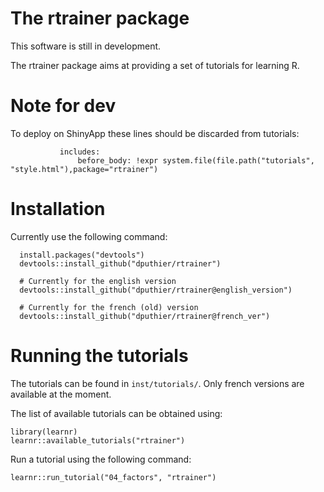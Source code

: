 # The rtrainer package

This software is still in development. 

The rtrainer package aims at providing a set of tutorials for learning R.

# Note for dev

To deploy on ShinyApp these lines should be discarded from tutorials:

               includes:
                   before_body: !expr system.file(file.path("tutorials", "style.html"),package="rtrainer")

# Installation

Currently use the following command:

	  install.packages("devtools")
   	  devtools::install_github("dputhier/rtrainer")

	  # Currently for the english version
	  devtools::install_github("dputhier/rtrainer@english_version")

	  # Currently for the french (old) version
	  devtools::install_github("dputhier/rtrainer@french_ver")


# Running the tutorials 

The tutorials can be found in `inst/tutorials/`. Only french versions
are available at the moment.

The list of available tutorials can be obtained using:

    library(learnr)
    learnr::available_tutorials("rtrainer")

Run a tutorial using the following command:

    learnr::run_tutorial("04_factors", "rtrainer")
    
